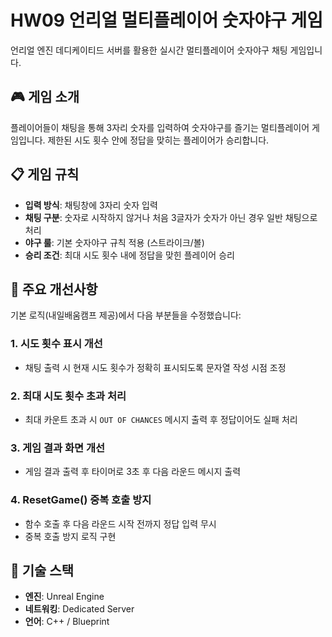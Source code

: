 # HW09 언리얼 멀티플레이어 숫자야구 게임

언리얼 엔진 데디케이티드 서버를 활용한 실시간 멀티플레이어 숫자야구 채팅 게임입니다.

## 🎮 게임 소개

플레이어들이 채팅을 통해 3자리 숫자를 입력하여 숫자야구를 즐기는 멀티플레이어 게임입니다. 제한된 시도 횟수 안에 정답을 맞히는 플레이어가 승리합니다.

## 📋 게임 규칙

- **입력 방식**: 채팅창에 3자리 숫자 입력
- **채팅 구분**: 숫자로 시작하지 않거나 처음 3글자가 숫자가 아닌 경우 일반 채팅으로 처리
- **야구 룰**: 기본 숫자야구 규칙 적용 (스트라이크/볼)
- **승리 조건**: 최대 시도 횟수 내에 정답을 맞힌 플레이어 승리

## 🔧 주요 개선사항

기본 로직(내일배움캠프 제공)에서 다음 부분들을 수정했습니다:

### 1. 시도 횟수 표시 개선
- 채팅 출력 시 현재 시도 횟수가 정확히 표시되도록 문자열 작성 시점 조정

### 2. 최대 시도 횟수 초과 처리
- 최대 카운트 초과 시 `OUT OF CHANCES` 메시지 출력 후 정답이어도 실패 처리

### 3. 게임 결과 화면 개선
- 게임 결과 출력 후 타이머로 3초 후 다음 라운드 메시지 출력

### 4. ResetGame() 중복 호출 방지
- 함수 호출 후 다음 라운드 시작 전까지 정답 입력 무시
- 중복 호출 방지 로직 구현

## 🚀 기술 스택

- **엔진**: Unreal Engine
- **네트워킹**: Dedicated Server
- **언어**: C++ / Blueprint
